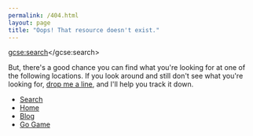 ```yaml
---
permalink: /404.html
layout: page
title: "Oops! That resource doesn't exist."
---
```


<script>
  (function() {
    var cx = '004885099050396069431:axpfmena8as';
    var gcse = document.createElement('script');
    gcse.type = 'text/javascript';
    gcse.async = true;
    gcse.src = 'https://cse.google.com/cse.js?cx=' + cx;
    var s = document.getElementsByTagName('script')[0];
    s.parentNode.insertBefore(gcse, s);
  })();
</script>
<gcse:search></gcse:search>

But, there's a good chance you can find what you're looking for at one of the following locations. If you look around and still don't see what you're looking for, <a href="mailto:ttgm@kongpengju.com">drop me a line</a>, and I'll help you track it down.

* [Search](https://cse.google.com/cse/home?cx=004885099050396069431:axpfmena8aS&IE=utf-8&sa=Search)
* [Home](/ "kongpengju.com")
* [Blog](/blog "kongpengju.com/blog")
* [Go Game](/go_game "kongpengju.com/go_game")
